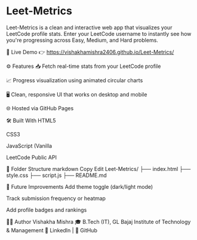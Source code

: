 # Leet-Metrics

Leet-Metrics is a clean and interactive web app that visualizes your LeetCode profile stats. Enter your LeetCode username to instantly see how you're progressing across Easy, Medium, and Hard problems.

🔗 Live Demo
👉 https://vishakhamishra2406.github.io/Leet-Metrics/

⚙️ Features
📥 Fetch real-time stats from your LeetCode profile

📈 Progress visualization using animated circular charts

🖥️ Clean, responsive UI that works on desktop and mobile

🌐 Hosted via GitHub Pages

🛠️ Built With
HTML5

CSS3

JavaScript (Vanilla

LeetCode Public API 

📁 Folder Structure
markdown
Copy
Edit
Leet-Metrics/
├── index.html
├── style.css
├── script.js
├── README.md

🧠 Future Improvements
 Add theme toggle (dark/light mode)

 Track submission frequency or heatmap

 Add profile badges and rankings

🧑‍💻 Author
Vishakha Mishra
🎓 B.Tech (IT), GL Bajaj Institute of Technology & Management
🔗 LinkedIn | 🐙 GitHub

